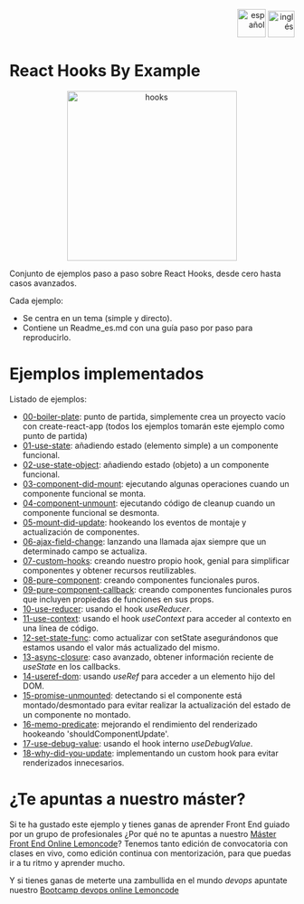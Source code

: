 <div align="right">
  
[<img src="https://upload.wikimedia.org/wikipedia/commons/thumb/7/7c/Spain_flag_icon.svg/1200px-Spain_flag_icon.svg.png" alt="español" width="50"/>](https://github.com/Fiorellaps/react-hooks-by-example/blob/master/Readme_es.md)
[<img src="https://assets.stickpng.com/images/580b585b2edbce24c47b2836.png" alt="inglés" width="47"/>](https://github.com/Fiorellaps/react-hooks-by-example/blob/master/Readme.md)

</div>


# React Hooks By Example

<p align="center">
<img src="https://tsh.io/wp-content/uploads/2020/10/react-hooks-best-practices-lead_.jpg" alt="hooks" width="300"/>
</p>

Conjunto de ejemplos paso a paso sobre React Hooks, desde cero hasta casos avanzados.

Cada ejemplo:

- Se centra en un tema (simple y directo).
- Contiene un Readme_es.md con una guía paso por paso para reproducirlo.

# Ejemplos implementados

Listado de ejemplos:

- [00-boiler-plate](https://github.com/Lemoncode/react-hooks-by-example/tree/master/00-boilerplate): punto de partida, simplemente crea un proyecto vacío con create-react-app (todos los ejemplos tomarán este ejemplo como punto de partida)
- [01-use-state](https://github.com/Lemoncode/react-hooks-by-example/tree/master/01-use-state): añadiendo estado (elemento simple) a un componente funcional.
- [02-use-state-object](https://github.com/Lemoncode/react-hooks-by-example/tree/master/02-use-state-object): añadiendo estado (objeto) a un componente funcional.
- [03-component-did-mount](https://github.com/Lemoncode/react-hooks-by-example/tree/master/03-component-did-onload): ejecutando algunas operaciones cuando un componente funcional se monta.
- [04-component-unmount](https://github.com/Lemoncode/react-hooks-by-example/tree/master/04-component_unmount): ejecutando código de cleanup cuando un componente funcional se desmonta.
- [05-mount-did-update](https://github.com/Lemoncode/react-hooks-by-example/tree/master/05-component-update-render): hookeando los eventos de montaje y actualización de componentes.
- [06-ajax-field-change](https://github.com/Lemoncode/react-hooks-by-example/tree/master/06-ajax-field-change): lanzando una llamada ajax siempre que un determinado campo se actualiza.
- [07-custom-hooks](https://github.com/Lemoncode/react-hooks-by-example/tree/master/07-custom-hook): creando nuestro propio hook, genial para simplificar componentes y obtener recursos reutilizables.
- [08-pure-component](https://github.com/Lemoncode/react-hooks-by-example/tree/master/08-pure-component): creando componentes funcionales puros.
- [09-pure-component-callback](https://github.com/Lemoncode/react-hooks-by-example/tree/master/09-pure-component-callback): creando componentes funcionales puros que incluyen propiedas de funciones en sus props.
- [10-use-reducer](https://github.com/Lemoncode/react-hooks-by-example/tree/master/10-use-reducer): usando el hook _useReducer_.
- [11-use-context](https://github.com/Lemoncode/react-hooks-by-example/tree/master/11-use-context): usando el hook _useContext_ para acceder al contexto en una línea de código.
- [12-set-state-func](https://github.com/Lemoncode/react-hooks-by-example/tree/master/12-set-state-func): como actualizar con setState asegurándonos
  que estamos usando el valor más actualizado del mismo.
- [13-async-closure](https://github.com/Lemoncode/react-hooks-by-example/tree/master/13-async-closure): caso avanzado, obtener información reciente de _useState_ en los callbacks.
- [14-useref-dom](https://github.com/Lemoncode/react-hooks-by-example/tree/master/14-use-ref-dom): usando _useRef_ para acceder a un elemento hijo del DOM.
- [15-promise-unmounted](https://github.com/Lemoncode/react-hooks-by-example/tree/master/15-promise-unmounted): detectando si el componente está montado/desmontado para evitar realizar la actualización del estado de un componente no montado.
- [16-memo-predicate](https://github.com/Lemoncode/react-hooks-by-example/tree/master/16-memo-predicate): mejorando el rendimiento del renderizado hookeando 'shouldComponentUpdate'.
- [17-use-debug-value](https://github.com/Lemoncode/react-hooks-by-example/tree/master/17-use-debug-value): usando el hook interno _useDebugValue_.
- [18-why-did-you-update](https://github.com/Lemoncode/react-hooks-by-example/tree/master/18-why-did-you-update): implementando un custom hook para evitar renderizados innecesarios.

# ¿Te apuntas a nuestro máster?

Si te ha gustado este ejemplo y tienes ganas de aprender Front End
guiado por un grupo de profesionales ¿Por qué no te apuntas a
nuestro [Máster Front End Online Lemoncode](https://lemoncode.net/master-frontend#inicio-banner)? Tenemos tanto edición de convocatoria
con clases en vivo, como edición continua con mentorización, para
que puedas ir a tu ritmo y aprender mucho.

Y si tienes ganas de meterte una zambullida en el mundo _devops_
apuntate nuestro [Bootcamp devops online Lemoncode](https://lemoncode.net/bootcamp-devops#bootcamp-devops/inicio)
